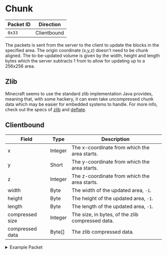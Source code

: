# Chunk
| Packet ID | Direction |
| --- | --- |
| `0x33` | Clientbound |

The packets is sent from the server to the client to update the blocks in the specified area.
The origin coordinate (x,y,z) doesn't need to be chunk aligned.
The to-be-updated volume is given by the width, height and length bytes which the server subtracts 1 from to allow for updating up to a 256x256 area.

## Zlib
Minecraft seems to use the standard zlib implementation Java provides, meaning that, with some hackery, it can even take uncompressed chunk data which may be easier for embedded systems to handle.
For more info, check out the specs of [zlib](https://www.rfc-editor.org/rfc/rfc1950) and [deflate](https://www.rfc-editor.org/rfc/rfc1951).

## Clientbound
| Field           | Type     | Description                                      |
| --------------- | -------- | ------------------------------------------------ |
| x               | Integer  | The x-coordinate from which the area starts.     |
| y               | Short    | The y-coordinate from which the area starts.     |
| z               | Integer  | The z-coordinate from which the area starts.     |
| width           | Byte     | The width of the updated area, `-1`.             |
| height          | Byte     | The height of the updated area, `-1`.            |
| length          | Byte     | The length of the updated area, `-1`.            |
| compressed size | Integer  | The size, in bytes, of the zlib compressed data. |
| compressed data | Byte\[\] | The zlib compressed data.                        |

<details>
    <summary>Example Packet</summary>

| Field           | Value                                                                                                                                                                                                                                                                                                                                                                                                                                                                                                                                                                                                                                                                                                                                                                                                                                                                                                                                                            |
| --------------- | ---------------------------------------------------------------------------------------------------------------------------------------------------------------------------------------------------------------------------------------------------------------------------------------------------------------------------------------------------------------------------------------------------------------------------------------------------------------------------------------------------------------------------------------------------------------------------------------------------------------------------------------------------------------------------------------------------------------------------------------------------------------------------------------------------------------------------------------------------------------------------------------------------------------------------------------------------------------- |
| x               | 0                                                                                                                                                                                                                                                                                                                                                                                                                                                                                                                                                                                                                                                                                                                                                                                                                                                                                                                                                                |
| y               | 0                                                                                                                                                                                                                                                                                                                                                                                                                                                                                                                                                                                                                                                                                                                                                                                                                                                                                                                                                                |
| z               | 0                                                                                                                                                                                                                                                                                                                                                                                                                                                                                                                                                                                                                                                                                                                                                                                                                                                                                                                                                                |
| width           | 15                                                                                                                                                                                                                                                                                                                                                                                                                                                                                                                                                                                                                                                                                                                                                                                                                                                                                                                                                               |
| height          | 127                                                                                                                                                                                                                                                                                                                                                                                                                                                                                                                                                                                                                                                                                                                                                                                                                                                                                                                                                              |
| length          | 15                                                                                                                                                                                                                                                                                                                                                                                                                                                                                                                                                                                                                                                                                                                                                                                                                                                                                                                                                               |
| compressed size | 256                                                                                                                                                                                                                                                                                                                                                                                                                                                                                                                                                                                                                                                                                                                                                                                                                                                                                                                                                              |
| compressed data | 120,218,237,205,161,13,0,32,16,4,65,2,226,37,253,119,73,7,208,1,136,51,136,25,191,217,26,153,222,50,229,239,239,239,239,239,239,239,239,239,239,239,239,239,239,239,239,239,239,239,239,239,239,239,239,239,239,239,239,239,239,239,239,239,239,239,239,239,239,239,239,239,239,239,239,239,239,239,239,239,239,239,239,239,239,239,239,239,239,239,239,239,239,239,239,239,239,239,239,239,239,239,239,239,239,239,239,239,239,239,239,239,239,239,239,239,239,239,239,239,239,239,239,239,239,239,239,239,239,239,239,239,239,239,239,239,239,239,239,239,239,239,239,239,239,239,239,239,239,239,239,239,239,239,239,239,255,193,31,0,0,0,0,0,0,0,0,0,0,0,0,0,0,0,0,0,0,0,0,0,0,0,0,0,0,0,0,0,0,0,120,219,119,75,175,215,235,245,122,189,94,175,215,235,245,122,189,94,175,215,235,245,122,189,94,175,215,235,245,122,189,94,175,215,235,245,122,189,94,175,215,235,245,122,189,94,175,215,235,245,122,189,94,175,215,235,245,122,125,220,207,3,138,218,152,0 |

</details>